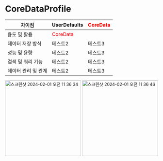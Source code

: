 # CoreDataProfile


|차이점|UserDefaults|<span style="color:red">CoreData</span>|
|------|---|---|
|용도 및 활용|<span style="color:red">CoreData</span>||
|데이터 저장 방식|테스트2|테스트3|
|성능 및 용량|테스트2|테스트3|
|검색 및 쿼리 기능|테스트2|테스트3|
|데이터 관리 및 관계|테스트2|테스트3|


<img width="250" alt="스크린샷 2024-02-01 오전 11 36 34" src="https://github.com/JosephSeong/CoreDataProfile/assets/48307813/009ef953-35cb-4944-b6a3-c18ba4584c0e">

<img width="250" alt="스크린샷 2024-02-01 오전 11 36 46" src="https://github.com/JosephSeong/CoreDataProfile/assets/48307813/3c10c8cd-02e8-4706-8a90-4fc917c2da25">
